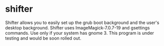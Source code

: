 # shifter
Shifter allows you to easily set up the grub boot background and the user's desktop background.
Shifter uses ImageMagick-7.0.7-19 and gsettings commands. Use only if your system has gnome 3. 
This program is under testing and would be soon rolled out. 
